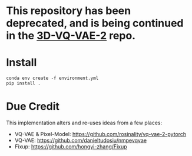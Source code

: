 # This repository has been deprecated, and is being continued in the [3D-VQ-VAE-2](https://github.com/sara-nl/3D-VQ-VAE-2) repo.

# Install 
`conda env create -f environment.yml`  
`pip install .` 

# Due Credit
This implementation alters and re-uses ideas from a few places: 
- VQ-VAE & Pixel-Model: https://github.com/rosinality/vq-vae-2-pytorch 
- VQ-VAE: https://github.com/danieltudosiu/nmpevqvae 
- Fixup: https://github.com/hongyi-zhang/Fixup 
